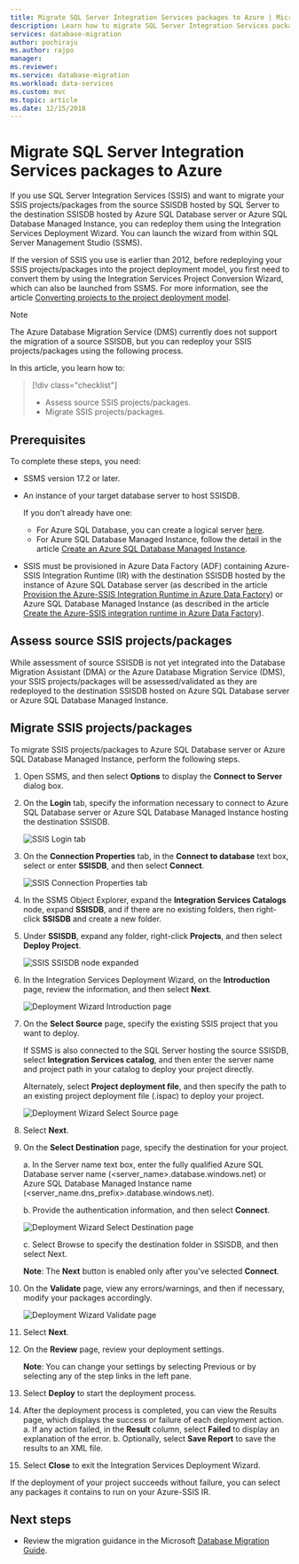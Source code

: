 ```yaml
---
title: Migrate SQL Server Integration Services packages to Azure | Microsoft Docs
description: Learn how to migrate SQL Server Integration Services packages to Azure.
services: database-migration
author: pochiraju
ms.author: rajpo
manager: 
ms.reviewer: 
ms.service: database-migration
ms.workload: data-services
ms.custom: mvc
ms.topic: article
ms.date: 12/15/2018
---
```


# Migrate SQL Server Integration Services packages to Azure
If you use SQL Server Integration Services (SSIS) and want to migrate your SSIS projects/packages from the source SSISDB hosted by SQL Server to the destination SSISDB hosted by Azure SQL Database server or Azure SQL Database Managed Instance, you can redeploy them using the Integration Services Deployment Wizard. You can launch the wizard from within SQL Server Management Studio (SSMS).

If the version of SSIS you use is earlier than 2012, before redeploying your SSIS projects/packages into the project deployment model, you first need to convert them by using the Integration Services Project Conversion Wizard, which can also be launched from SSMS. For more information, see the article [Converting projects to the project deployment model](https://docs.microsoft.com/sql/integration-services/packages/deploy-integration-services-ssis-projects-and-packages?view=sql-server-2017#convert).

> [!NOTE]
> The Azure Database Migration Service (DMS) currently does not support the migration of a source SSISDB, but you can redeploy your SSIS projects/packages using the following process. 

In this article, you learn how to:
> [!div class="checklist"]
> * Assess source SSIS projects/packages.
> * Migrate SSIS projects/packages.

## Prerequisites
To complete these steps, you need:

- SSMS version 17.2 or later.
- An instance of your target database server to host SSISDB.
 
  If you don’t already have one:
    -	For Azure SQL Database, you can create a logical server [here](https://ms.portal.azure.com/#create/Microsoft.SQLServer).
    -	For Azure SQL Database Managed Instance, follow the detail in the article [Create an Azure SQL Database Managed Instance](https://docs.microsoft.com/azure/sql-database/sql-database-managed-instance-get-started).

- SSIS must be provisioned in Azure Data Factory (ADF) containing Azure-SSIS Integration Runtime (IR) with the destination SSISDB hosted by the instance of Azure SQL Database server (as described in the article [Provision the Azure-SSIS Integration Runtime in Azure Data Factory](https://docs.microsoft.com/azure/data-factory/tutorial-deploy-ssis-packages-azure)) or Azure SQL Database Managed Instance (as described in the article [Create the Azure-SSIS integration runtime in Azure Data Factory](https://docs.microsoft.com/azure/data-factory/create-azure-ssis-integration-runtime)). 

## Assess source SSIS projects/packages
While assessment of source SSISDB is not yet integrated into the Database Migration Assistant (DMA) or the Azure Database Migration Service (DMS), your SSIS projects/packages will be assessed/validated as they are redeployed to the destination SSISDB hosted on Azure SQL Database server or Azure SQL Database Managed Instance.

## Migrate SSIS projects/packages
To migrate SSIS projects/packages to Azure SQL Database server or Azure SQL Database Managed Instance, perform the following steps.

1.	Open SSMS, and then select **Options** to display the **Connect to Server** dialog box.

2.	On the **Login** tab, specify the information necessary to connect to Azure SQL Database server or Azure SQL Database Managed Instance hosting the destination SSISDB.

    ![SSIS Login tab](media/how-to-migrate-ssis-packages/dms-ssis-login-tab.png)
 
3.	On the **Connection Properties** tab, in the **Connect to database** text box, select or enter **SSISDB**, and then select **Connect**.

    ![SSIS Connection Properties tab](media/how-to-migrate-ssis-packages/dms-ssis-conncetion-properties-tab.png)

4.	In the SSMS Object Explorer, expand the **Integration Services Catalogs** node, expand **SSISDB**, and if there are no existing folders, then right-click **SSISDB** and create a new folder.

5.	Under **SSISDB**, expand any folder, right-click **Projects**, and then select **Deploy Project**.

    ![SSIS SSISDB node expanded](media/how-to-migrate-ssis-packages/dms-ssis-ssisdb-node-expanded.png)

6.	In the Integration Services Deployment Wizard, on the **Introduction** page, review the information, and then select **Next**.

    ![Deployment Wizard Introduction page](media/how-to-migrate-ssis-packages/dms-deployment-wizard-introduction-page.png)

7.	On the **Select Source** page, specify the existing SSIS project that you want to deploy.

    If SSMS is also connected to the SQL Server hosting the source SSISDB, select **Integration Services catalog**, and then enter the server name and project path in your catalog to deploy your project directly.

    Alternately, select **Project deployment file**, and then specify the path to an existing project deployment file (.ispac) to deploy your project.

    ![Deployment Wizard Select Source page](media/how-to-migrate-ssis-packages/dms-deployment-wizard-select-source-page.png)
 
8.	Select **Next**.
9.	On the **Select Destination** page, specify the destination for your project.

       a. In the Server name text box, enter the fully qualified Azure SQL Database server name (<server_name>.database.windows.net) or Azure SQL Database Managed Instance name (<server_name.dns_prefix>.database.windows.net).
 
       b. Provide the authentication information, and then select **Connect**.
    
       ![Deployment Wizard Select Destination page](media/how-to-migrate-ssis-packages/dms-deployment-wizard-select-destination-page.png)

    c. Select Browse to specify the destination folder in SSISDB, and then select Next.

    **Note**: The **Next** button is enabled only after you've selected **Connect**.

10.	On the **Validate** page, view any errors/warnings, and then if necessary, modify your packages accordingly.

    ![Deployment Wizard Validate page](media/how-to-migrate-ssis-packages/dms-deployment-wizard-validate-page.png)

11.	Select **Next**.

12.	On the **Review** page, review your deployment settings.

    **Note**: You can change your settings by selecting Previous or by selecting any of the step links in the left pane.

13.	Select **Deploy** to start the deployment process.

14.	After the deployment process is completed, you can view the Results page, which displays the success or failure of each deployment action.
    a. If any action failed, in the **Result** column, select **Failed** to display an explanation of the error.
    b. Optionally, select **Save Report** to save the results to an XML file.

15.	Select **Close** to exit the Integration Services Deployment Wizard.

If the deployment of your project succeeds without failure, you can select any packages it contains to run on your Azure-SSIS IR.

## Next steps
- Review the migration guidance in the Microsoft [Database Migration Guide](https://datamigration.microsoft.com/).